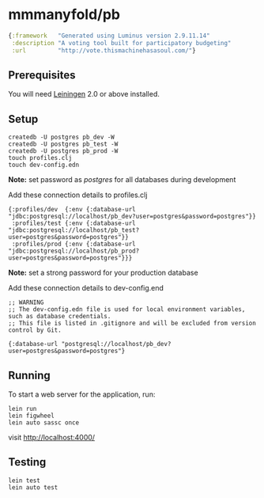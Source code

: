 # mmmanyfold/pb

```clojure
{:framework   "Generated using Luminus version 2.9.11.14"
 :description "A voting tool built for participatory budgeting"
 :url         "http://vote.thismachinehasasoul.com/"}
```

## Prerequisites

You will need [Leiningen][1] 2.0 or above installed.

[1]: https://github.com/technomancy/leiningen

## Setup

	createdb -U postgres pb_dev -W
	createdb -U postgres pb_test -W
	createdb -U postgres pb_prod -W
	touch profiles.clj
	touch dev-config.edn

**Note:** set password as _postgres_ for all databases during development

Add these connection details to profiles.clj

```
{:profiles/dev  {:env {:database-url "jdbc:postgresql://localhost/pb_dev?user=postgres&password=postgres"}}
 :profiles/test {:env {:database-url "jdbc:postgresql://localhost/pb_test?user=postgres&password=postgres"}}
 :profiles/prod {:env {:database-url "jdbc:postgresql://localhost/pb_prod?user=postgres&password=postgres"}}}
```


**Note:** set a strong password for your production database

Add these connection details to dev-config.end

```
;; WARNING
;; The dev-config.edn file is used for local environment variables, such as database credentials.
;; This file is listed in .gitignore and will be excluded from version control by Git.

{:database-url "postgresql://localhost/pb_dev?user=postgres&password=postgres"}

```   

## Running

To start a web server for the application, run:

    lein run
    lein figwheel
    lein auto sassc once

visit [http://localhost:4000/](http://localhost:4000/)

## Testing

    lein test
    lein auto test
